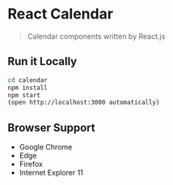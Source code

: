 # React Calendar

> Calendar components written by React.js

## Run it Locally
```bash
cd calendar
npm install
npm start
(open http://localhost:3000 automatically)
```

## Browser Support
- Google Chrome
- Edge
- Firefox
- Internet Explorer 11 